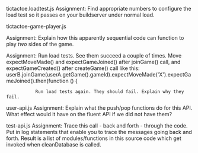 
tictactoe.loadtest.js
  Assignment: Find appropriate numbers to configure the load test so it passes on your buildserver under normal load.

tictactoe-game-player.js

  Assignment: Explain how this apparently sequential code can function to play *two* sides
  of the game.


  Assignment: Run load tests. See them succeed a couple of times.
              Move expectMoveMade() and expectGameJoined() after joinGame() call, and expectGameCreated() after createGame() call
              like this:
                   userB.joinGame(userA.getGame().gameId).expectMoveMade('X').expectGameJoined().then(function () {


               Run load tests again. They should fail. Explain why they fail.



user-api.js
  Assignment: Explain what the push/pop functions do for this API. What effect would it have
  on the fluent API if we did not have them?


test-api.js
  Assignment: Trace this call - back and forth - through the code.
  Put in log statements that enable you to trace the messages going back and forth.
  Result is a list of modules/functions in this source code which get invoked when cleanDatabase is called.
